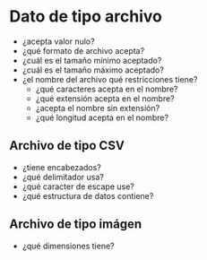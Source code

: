 # Dato de tipo archivo

- ¿acepta valor nulo?
- ¿qué formato de archivo acepta?
- ¿cuál es el tamaño mínimo aceptado?
- ¿cuál es el tamaño máximo aceptado?
- ¿el nombre del archivo qué restricciones tiene?
    - ¿qué caracteres acepta en el nombre?
    - ¿qué extensión acepta en el nombre?
    - ¿acepta el nombre sin extensión?
    - ¿qué longitud acepta en el nombre?

## Archivo de tipo CSV

- ¿tiene encabezados?
- ¿qué delimitador usa?
- ¿qué caracter de escape use?
- ¿qué estructura de datos contiene?

## Archivo de tipo imágen

- ¿qué dimensiones tiene?